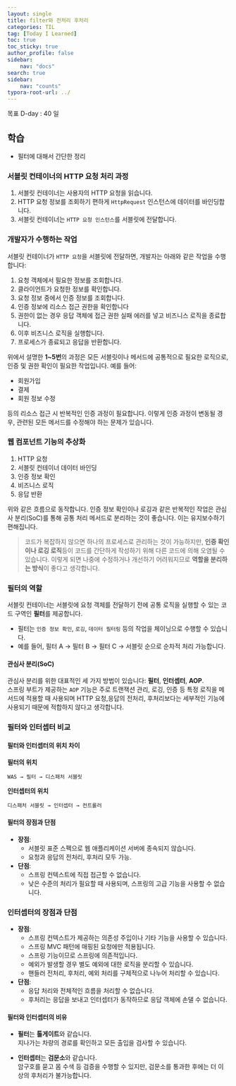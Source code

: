 ```yaml
---
layout: single
title: filter와 전처리 후처리
categories: TIL
tag: [Today I Learned]
toc: true
toc_sticky: true
author_profile: false
sidebar:
    nav: "docs"
search: true
sidebar:
    nav: "counts"
typora-root-url: ../
---
```

목표 D-day : 40 일

## 학습

+ 필터에 대해서 간단한 정리

### 서블릿 컨테이너의 HTTP 요청 처리 과정

1. 서블릿 컨테이너는 사용자의 HTTP 요청을 읽습니다.
2. HTTP 요청 정보를 조회하기 편하게 `HttpRequest` 인스턴스에 데이터를 바인딩합니다.
3. 서블릿 컨테이너는 `HTTP 요청 인스턴스`를 서블릿에 전달합니다.

### 개발자가 수행하는 작업

서블릿 컨테이너가 `HTTP 요청`을 서블릿에 전달하면, 개발자는 아래와 같은 작업을 수행합니다:

1. 요청 객체에서 필요한 정보를 조회합니다.
2. 클라이언트가 요청한 정보를 확인합니다.
3. 요청 정보 중에서 인증 정보를 조회합니다.
4. 인증 정보에 리소스 접근 권한을 확인합니다
5. 권한이 없는 경우 응답 객체에 접근 권한 실패 에러를 넣고 비즈니스 로직을 종료합니다.
6. 이후 비즈니스 로직을 실행합니다.
7. 프로세스가 종료되고 응답을 반환합니다.

위에서 설명한 **1~5번**의 과정은 모든 서블릿이나 메서드에 공통적으로 필요한 로직으로, 인증 및 권한 확인이 필요한 작업입니다. 예를 들어:

- 회원가입
- 결제
- 회원 정보 수정

등의 리소스 접근 시 반복적인 인증 과정이 필요합니다. 이렇게 인증 과정이 변동될 경우, 관련된 모든 메서드를 수정해야 하는 문제가 있습니다.
  
  
### 웹 컴포넌트 기능의 추상화

1. HTTP 요청
2. 서블릿 컨테이너 데이터 바인딩
3. 인증 정보 확인
4. 비즈니스 로직
5. 응답 반환

위와 같은 흐름으로 동작합니다. 인증 정보 확인이나 로깅과 같은 반복적인 작업은 관심사 분리(SoC)를 통해 공통 처리 메서드로 분리하는 것이 좋습니다. 이는 유지보수하기 편해집니다.

> 코드가 복잡하지 않으면 하나의 프로세스로 관리하는 것이 가능하지만, **인증 확인이나 로깅 로직**등이 코드를 간단하게 작성하기 위해 다른 코드에 의해 오염될 수 있습니다. 이렇게 되면 나중에 수정하거나 개선하기 어려워지므로 **역할을 분리하는 방식**이 좋다고 생각합니다.

   

### 필터의 역할

서블릿 컨테이너는 서블릿에 요청 객체를 전달하기 전에 공통 로직을 실행할 수 있는 코드 구역인 **필터**를 제공합니다.

- 필터는 `인증 정보 확인`, `로깅`, `데이터 필터링` 등의 작업을 체이닝으로 수행할 수 있습니다.
- 예를 들어, 필터 A → 필터 B → 필터 C → 서블릿 순으로 순차적 처리 가능합니다.

#### 관심사 분리(SoC)

관심사 분리를 위한 대표적인 세 가지 방법이 있습니다: **필터**, **인터셉터**, **AOP**.  
스프링 부트가 제공하는 `AOP` 기능은 주로 트랜잭션 관리, 로깅, 인증 등 특정 로직을 메서드에 적용할 때 사용되며 HTTP 요청,응답의 전처리, 후처리보다는 세부적인 기능에 사용되기 때문에 적합하지 않다고 생각합니다.



### 필터와 인터셉터 비교

#### 필터와 인터셉터의 위치 차이

**필터의 위치**

```
WAS → 필터 → 디스패처 서블릿
```

**인터셉터의 위치**

```
디스패처 서블릿 → 인터셉터 → 컨트롤러
```

#### 필터의 장점과 단점

- **장점**:
  - 서블릿 표준 스펙으로 웹 애플리케이션 서버에 종속되지 않습니다.
  - 요청과 응답의 전처리, 후처리 모두 가능.
- **단점**:
  - 스프링 컨텍스트에 직접 접근할 수 없습니다.
  - 낮은 수준의 처리가 필요할 때 사용되며, 스프링의 고급 기능을 사용할 수 없습니다.

### 인터셉터의 장점과 단점

- **장점**:
  - 스프링 컨텍스트가 제공하는 의존성 주입이나 기타 기능을 사용할 수 있습니다.
  - 스프링 MVC 패턴에 매핑된 요청에만 적용됩니다.
  - 스프링 기능이므로 스프링에 의존적입니다.
  - 예외가 발생할 경우 별도 예외에 대한 로직을 분리할 수 있습니다.
  - 핸들러 전처리, 후처리, 예외 처리를 구체적으로 나누어 처리할 수 있습니다.
- **단점**:
  - 응답 처리와 전체적인 흐름을 처리할 수 없습니다.
  - 후처리는 응답을 보내고 인터셉터가 동작하므로 응답 객체에 손댈 수 없습니다.

#### 필터와 인터셉터의 비유

- **필터**는 **톨게이트**와 같습니다.  
  지나가는 차량의 경로를 확인하고 모든 출입을 검사할 수 있습니다.
  
- **인터셉터**는 **검문소**와 같습니다.  
  암구호를 묻고 몸 수색 등 검증을 수행할 수 있지만, 검문소를 통과한 후에는 더 이상의 후처리가 불가능합니다.
